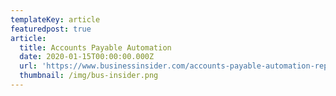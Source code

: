 ```yaml
---
templateKey: article
featuredpost: true
article:
  title: Accounts Payable Automation
  date: 2020-01-15T00:00:00.000Z
  url: 'https://www.businessinsider.com/accounts-payable-automation-report?r=US&IR=T'
  thumbnail: /img/bus-insider.png
---
```


